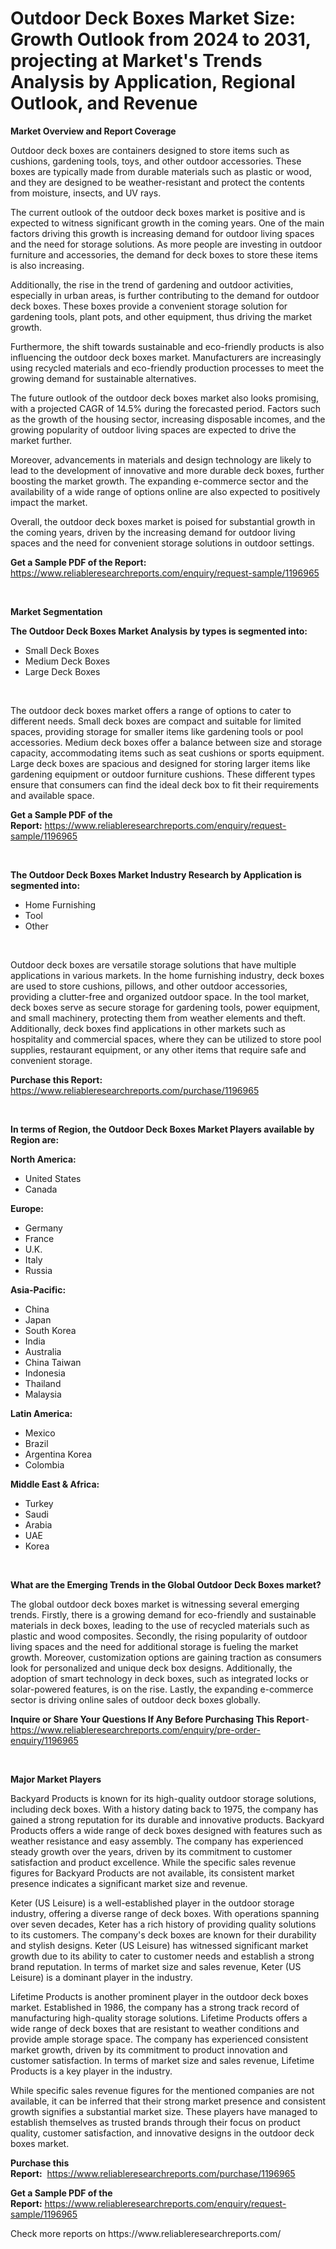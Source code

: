 <p><h1>Outdoor Deck Boxes Market Size: Growth Outlook from 2024 to 2031, projecting at Market's Trends Analysis by Application, Regional Outlook, and Revenue</h1></p><p><strong>Market Overview and Report Coverage</strong></p>
<p><p>Outdoor deck boxes are containers designed to store items such as cushions, gardening tools, toys, and other outdoor accessories. These boxes are typically made from durable materials such as plastic or wood, and they are designed to be weather-resistant and protect the contents from moisture, insects, and UV rays.</p><p>The current outlook of the outdoor deck boxes market is positive and is expected to witness significant growth in the coming years. One of the main factors driving this growth is increasing demand for outdoor living spaces and the need for storage solutions. As more people are investing in outdoor furniture and accessories, the demand for deck boxes to store these items is also increasing.</p><p>Additionally, the rise in the trend of gardening and outdoor activities, especially in urban areas, is further contributing to the demand for outdoor deck boxes. These boxes provide a convenient storage solution for gardening tools, plant pots, and other equipment, thus driving the market growth.</p><p>Furthermore, the shift towards sustainable and eco-friendly products is also influencing the outdoor deck boxes market. Manufacturers are increasingly using recycled materials and eco-friendly production processes to meet the growing demand for sustainable alternatives.</p><p>The future outlook of the outdoor deck boxes market also looks promising, with a projected CAGR of 14.5% during the forecasted period. Factors such as the growth of the housing sector, increasing disposable incomes, and the growing popularity of outdoor living spaces are expected to drive the market further.</p><p>Moreover, advancements in materials and design technology are likely to lead to the development of innovative and more durable deck boxes, further boosting the market growth. The expanding e-commerce sector and the availability of a wide range of options online are also expected to positively impact the market.</p><p>Overall, the outdoor deck boxes market is poised for substantial growth in the coming years, driven by the increasing demand for outdoor living spaces and the need for convenient storage solutions in outdoor settings.</p></p>
<p><strong>Get a Sample PDF of the Report:</strong> <a href="https://www.reliableresearchreports.com/enquiry/request-sample/1196965">https://www.reliableresearchreports.com/enquiry/request-sample/1196965</a></p>
<p>&nbsp;</p>
<p><strong>Market Segmentation</strong></p>
<p><strong>The Outdoor Deck Boxes Market Analysis by types is segmented into:</strong></p>
<p><ul><li>Small Deck Boxes</li><li>Medium Deck Boxes</li><li>Large Deck Boxes</li></ul></p>
<p>&nbsp;</p>
<p><p>The outdoor deck boxes market offers a range of options to cater to different needs. Small deck boxes are compact and suitable for limited spaces, providing storage for smaller items like gardening tools or pool accessories. Medium deck boxes offer a balance between size and storage capacity, accommodating items such as seat cushions or sports equipment. Large deck boxes are spacious and designed for storing larger items like gardening equipment or outdoor furniture cushions. These different types ensure that consumers can find the ideal deck box to fit their requirements and available space.</p></p>
<p><strong>Get a Sample PDF of the Report:</strong>&nbsp;<a href="https://www.reliableresearchreports.com/enquiry/request-sample/1196965">https://www.reliableresearchreports.com/enquiry/request-sample/1196965</a></p>
<p>&nbsp;</p>
<p><strong>The Outdoor Deck Boxes Market Industry Research by Application is segmented into:</strong></p>
<p><ul><li>Home Furnishing</li><li>Tool</li><li>Other</li></ul></p>
<p>&nbsp;</p>
<p><p>Outdoor deck boxes are versatile storage solutions that have multiple applications in various markets. In the home furnishing industry, deck boxes are used to store cushions, pillows, and other outdoor accessories, providing a clutter-free and organized outdoor space. In the tool market, deck boxes serve as secure storage for gardening tools, power equipment, and small machinery, protecting them from weather elements and theft. Additionally, deck boxes find applications in other markets such as hospitality and commercial spaces, where they can be utilized to store pool supplies, restaurant equipment, or any other items that require safe and convenient storage.</p></p>
<p><strong>Purchase this Report:</strong>&nbsp; <a href="https://www.reliableresearchreports.com/purchase/1196965">https://www.reliableresearchreports.com/purchase/1196965</a></p>
<p>&nbsp;</p>
<p><strong>In terms of Region, the Outdoor Deck Boxes Market Players available by Region are:</strong></p>
<p>
    <p> <strong> North America: </strong>
        <ul>
            <li>United States</li>
            <li>Canada</li>
        </ul>
        </p> 
    <p> <strong> Europe: </strong>
        <ul>
            <li>Germany</li>
            <li>France</li>
            <li>U.K.</li>
            <li>Italy</li>
            <li>Russia</li>
        </ul>
        </p> 
    <p> <strong> Asia-Pacific: </strong>
        <ul>
            <li>China</li>
            <li>Japan</li>
            <li>South Korea</li>
            <li>India</li>
            <li>Australia</li>
            <li>China Taiwan</li>
            <li>Indonesia</li>
            <li>Thailand</li>
            <li>Malaysia</li>
        </ul>
        </p> 
    <p> <strong> Latin America: </strong>
        <ul>
            <li>Mexico</li>
            <li>Brazil</li>
            <li>Argentina Korea</li>
            <li>Colombia</li>
        </ul>
        </p> 
    <p> <strong> Middle East & Africa: </strong>
        <ul>
            <li>Turkey</li>
            <li>Saudi</li>
            <li>Arabia</li>
            <li>UAE</li>
            <li>Korea</li>
        </ul>
    </p>
    </p>
<p>&nbsp;</p>
<p><strong>What are the Emerging Trends in the Global Outdoor Deck Boxes market?</strong></p>
<p><p>The global outdoor deck boxes market is witnessing several emerging trends. Firstly, there is a growing demand for eco-friendly and sustainable materials in deck boxes, leading to the use of recycled materials such as plastic and wood composites. Secondly, the rising popularity of outdoor living spaces and the need for additional storage is fueling the market growth. Moreover, customization options are gaining traction as consumers look for personalized and unique deck box designs. Additionally, the adoption of smart technology in deck boxes, such as integrated locks or solar-powered features, is on the rise. Lastly, the expanding e-commerce sector is driving online sales of outdoor deck boxes globally.</p></p>
<p><strong>Inquire or Share Your Questions If Any Before Purchasing This Report</strong>- <a href="https://www.reliableresearchreports.com/enquiry/pre-order-enquiry/1196965">https://www.reliableresearchreports.com/enquiry/pre-order-enquiry/1196965</a></p>
<p>&nbsp;</p>
<p><strong>Major Market Players</strong></p>
<p><p>Backyard Products is known for its high-quality outdoor storage solutions, including deck boxes. With a history dating back to 1975, the company has gained a strong reputation for its durable and innovative products. Backyard Products offers a wide range of deck boxes designed with features such as weather resistance and easy assembly. The company has experienced steady growth over the years, driven by its commitment to customer satisfaction and product excellence. While the specific sales revenue figures for Backyard Products are not available, its consistent market presence indicates a significant market size and revenue.</p><p>Keter (US Leisure) is a well-established player in the outdoor storage industry, offering a diverse range of deck boxes. With operations spanning over seven decades, Keter has a rich history of providing quality solutions to its customers. The company's deck boxes are known for their durability and stylish designs. Keter (US Leisure) has witnessed significant market growth due to its ability to cater to customer needs and establish a strong brand reputation. In terms of market size and sales revenue, Keter (US Leisure) is a dominant player in the industry.</p><p>Lifetime Products is another prominent player in the outdoor deck boxes market. Established in 1986, the company has a strong track record of manufacturing high-quality storage solutions. Lifetime Products offers a wide range of deck boxes that are resistant to weather conditions and provide ample storage space. The company has experienced consistent market growth, driven by its commitment to product innovation and customer satisfaction. In terms of market size and sales revenue, Lifetime Products is a key player in the industry.</p><p>While specific sales revenue figures for the mentioned companies are not available, it can be inferred that their strong market presence and consistent growth signifies a substantial market size. These players have managed to establish themselves as trusted brands through their focus on product quality, customer satisfaction, and innovative designs in the outdoor deck boxes market.</p></p>
<p><strong>Purchase this Report:</strong>&nbsp;&nbsp;<a href="https://www.reliableresearchreports.com/purchase/1196965">https://www.reliableresearchreports.com/purchase/1196965</a></p>
<p></p>
<p><strong>Get a Sample PDF of the Report:</strong>&nbsp;<a href="https://www.reliableresearchreports.com/enquiry/request-sample/1196965">https://www.reliableresearchreports.com/enquiry/request-sample/1196965</a></p>
<p>Check more reports on https://www.reliableresearchreports.com/</p>
